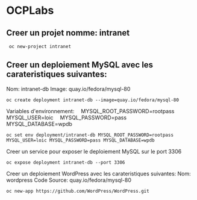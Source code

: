 # OCPLabs

## Creer un projet nomme: intranet
```
 oc new-project intranet
```

## Creer un deploiement MySQL avec les carateristiques suivantes:
Nom: intranet-db
Image: quay.io/fedora/mysql-80

```
oc create deployment intranet-db --image=quay.io/fedora/mysql-80
```

Variables d'environnement:
 MYSQL_ROOT_PASSWORD=rootpass
 MYSQL_USER=loic
 MYSQL_PASSWORD=pass
 MYSQL_DATABASE=wpdb

```
oc set env deployment/intranet-db MYSQL_ROOT_PASSWORD=rootpass MYSQL_USER=loic MYSQL_PASSWORD=pass MYSQL_DATABASE=wpdb
```

Creer un service pour exposer le deploiement MySQL sur le port 3306

```
oc expose deployment intranet-db --port 3306
```


Creer un deploiement WordPress avec les carateristiques suivantes:
Nom: wordpress
Code Source: quay.io/fedora/mysql-80

```
oc new-app https://github.com/WordPress/WordPress.git
```
